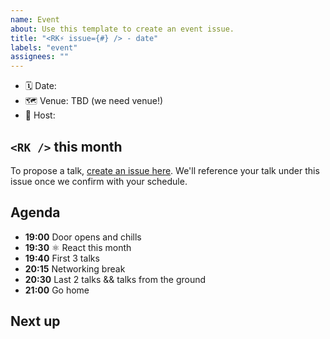 ```yaml
---
name: Event
about: Use this template to create an event issue.
title: "<RK⚡️ issue={#} /> - date"
labels: "event"
assignees: ""
---
```


- 🗓 Date: 
- 🗺 Venue: TBD (we need venue!)
- 🦄 Host: 

## `<RK />` this month

<!-- Front matter
- anything special month
- any friends / guests visiting
-->

To propose a talk, [create an issue here](https://github.com/react-knowledgeable/talks/issues/new?assignees=&labels=event&template=event.md&title=%3CRK+%2F%3E+%23+-+date). We'll reference your talk under this issue once we confirm with your schedule.


Agenda
---
- **19:00** Door opens and chills
- **19:30** ⚛ React this month
- **19:40** First 3 talks
- **20:15** Networking break
- **20:30** Last 2 talks && talks from the ground
- **21:00** Go home

## Next up

<!-- Post matter
- 
-->
